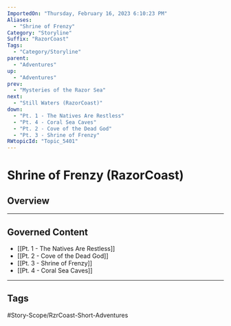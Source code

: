 ```yaml
---
ImportedOn: "Thursday, February 16, 2023 6:10:23 PM"
Aliases:
  - "Shrine of Frenzy"
Category: "Storyline"
Suffix: "RazorCoast"
Tags:
  - "Category/Storyline"
parent:
  - "Adventures"
up:
  - "Adventures"
prev:
  - "Mysteries of the Razor Sea"
next:
  - "Still Waters (RazorCoast)"
down:
  - "Pt. 1 - The Natives Are Restless"
  - "Pt. 4 - Coral Sea Caves"
  - "Pt. 2 - Cove of the Dead God"
  - "Pt. 3 - Shrine of Frenzy"
RWtopicId: "Topic_5401"
---
```

# Shrine of Frenzy (RazorCoast)
## Overview
---
## Governed Content
- [[Pt. 1 - The Natives Are Restless]]
- [[Pt. 2 - Cove of the Dead God]]
- [[Pt. 3 - Shrine of Frenzy]]
- [[Pt. 4 - Coral Sea Caves]]


---
## Tags
#Story-Scope/RzrCoast-Short-Adventures

